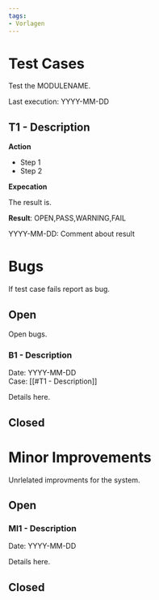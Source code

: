 ```yaml
---
tags:
- Vorlagen
---
```

# Test Cases

Test the MODULENAME.

Last execution: YYYY-MM-DD

## T1 - Description

**Action**

* Step 1
* Step 2

**Expecation**

The result is.

**Result**: OPEN,PASS,WARNING,FAIL

YYYY-MM-DD: Comment about result

# Bugs

If test case fails report as bug.

## Open

Open bugs.

### B1 - Description
Date: YYYY-MM-DD\
Case: [[#T1 - Description]]

Details here.

## Closed

# Minor Improvements

Unrlelated improvments for the system.

## Open

### MI1 - Description
Date: YYYY-MM-DD

Details here.

## Closed